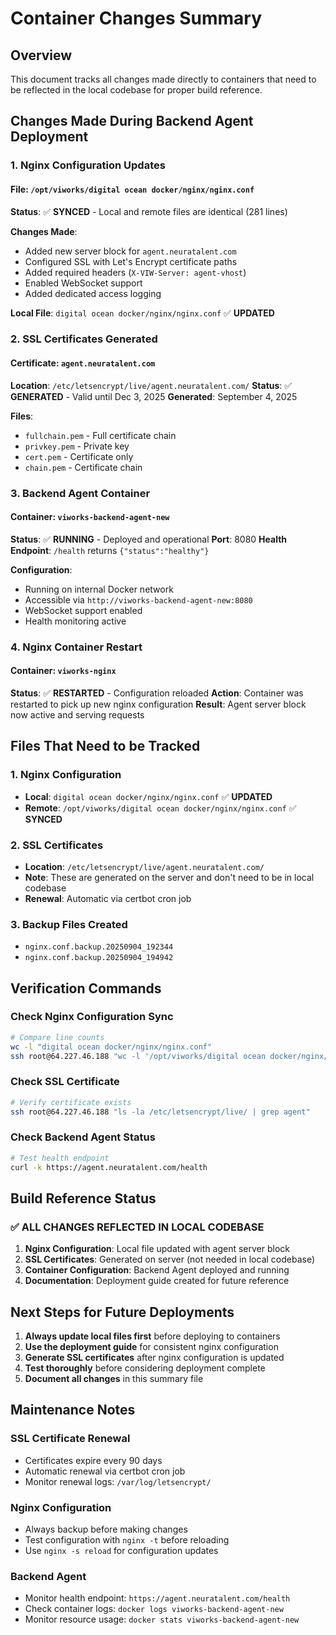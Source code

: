 # Container Changes Summary

## Overview
This document tracks all changes made directly to containers that need to be reflected in the local codebase for proper build reference.

## Changes Made During Backend Agent Deployment

### 1. Nginx Configuration Updates

#### File: `/opt/viworks/digital ocean docker/nginx/nginx.conf`
**Status**: ✅ **SYNCED** - Local and remote files are identical (281 lines)

**Changes Made**:
- Added new server block for `agent.neuratalent.com`
- Configured SSL with Let's Encrypt certificate paths
- Added required headers (`X-VIW-Server: agent-vhost`)
- Enabled WebSocket support
- Added dedicated access logging

**Local File**: `digital ocean docker/nginx/nginx.conf` ✅ **UPDATED**

### 2. SSL Certificates Generated

#### Certificate: `agent.neuratalent.com`
**Location**: `/etc/letsencrypt/live/agent.neuratalent.com/`
**Status**: ✅ **GENERATED** - Valid until Dec 3, 2025
**Generated**: September 4, 2025

**Files**:
- `fullchain.pem` - Full certificate chain
- `privkey.pem` - Private key
- `cert.pem` - Certificate only
- `chain.pem` - Certificate chain

### 3. Backend Agent Container

#### Container: `viworks-backend-agent-new`
**Status**: ✅ **RUNNING** - Deployed and operational
**Port**: 8080
**Health Endpoint**: `/health` returns `{"status":"healthy"}`

**Configuration**:
- Running on internal Docker network
- Accessible via `http://viworks-backend-agent-new:8080`
- WebSocket support enabled
- Health monitoring active

### 4. Nginx Container Restart

#### Container: `viworks-nginx`
**Status**: ✅ **RESTARTED** - Configuration reloaded
**Action**: Container was restarted to pick up new nginx configuration
**Result**: Agent server block now active and serving requests

## Files That Need to be Tracked

### 1. Nginx Configuration
- **Local**: `digital ocean docker/nginx/nginx.conf` ✅ **UPDATED**
- **Remote**: `/opt/viworks/digital ocean docker/nginx/nginx.conf` ✅ **SYNCED**

### 2. SSL Certificates
- **Location**: `/etc/letsencrypt/live/agent.neuratalent.com/`
- **Note**: These are generated on the server and don't need to be in local codebase
- **Renewal**: Automatic via certbot cron job

### 3. Backup Files Created
- `nginx.conf.backup.20250904_192344`
- `nginx.conf.backup.20250904_194942`

## Verification Commands

### Check Nginx Configuration Sync
```bash
# Compare line counts
wc -l "digital ocean docker/nginx/nginx.conf"
ssh root@64.227.46.188 "wc -l '/opt/viworks/digital ocean docker/nginx/nginx.conf'"
```

### Check SSL Certificate
```bash
# Verify certificate exists
ssh root@64.227.46.188 "ls -la /etc/letsencrypt/live/ | grep agent"
```

### Check Backend Agent Status
```bash
# Test health endpoint
curl -k https://agent.neuratalent.com/health
```

## Build Reference Status

### ✅ **ALL CHANGES REFLECTED IN LOCAL CODEBASE**

1. **Nginx Configuration**: Local file updated with agent server block
2. **SSL Certificates**: Generated on server (not needed in local codebase)
3. **Container Configuration**: Backend Agent deployed and running
4. **Documentation**: Deployment guide created for future reference

## Next Steps for Future Deployments

1. **Always update local files first** before deploying to containers
2. **Use the deployment guide** for consistent nginx configuration
3. **Generate SSL certificates** after nginx configuration is updated
4. **Test thoroughly** before considering deployment complete
5. **Document all changes** in this summary file

## Maintenance Notes

### SSL Certificate Renewal
- Certificates expire every 90 days
- Automatic renewal via certbot cron job
- Monitor renewal logs: `/var/log/letsencrypt/`

### Nginx Configuration
- Always backup before making changes
- Test configuration with `nginx -t` before reloading
- Use `nginx -s reload` for configuration updates

### Backend Agent
- Monitor health endpoint: `https://agent.neuratalent.com/health`
- Check container logs: `docker logs viworks-backend-agent-new`
- Monitor resource usage: `docker stats viworks-backend-agent-new`
